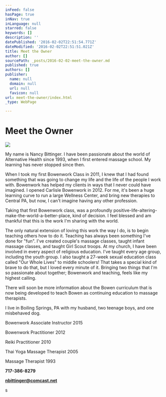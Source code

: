 ```yaml
---
inFeed: false
hasPage: true
inNav: true
inLanguage: null
starred: false
keywords: []
description: ''
datePublished: '2016-02-02T22:51:54.771Z'
dateModified: '2016-02-02T22:51:51.021Z'
title: Meet the Owner
author: []
sourcePath: _posts/2016-02-02-meet-the-owner.md
published: true
authors: []
publisher:
  name: null
  domain: null
  url: null
  favicon: null
url: meet-the-owner/index.html
_type: WebPage

---
```

# Meet the Owner
![](https://the-grid-user-content.s3-us-west-2.amazonaws.com/0a790b9c-ed3b-47d0-bb17-b2e6f58dad7e.jpg)

My name is Nancy Bittinger. I have been passionate
about the world of Alternative Health since 1993, when I first entered massage
school. My learning has never stopped since then.

When I took
my first Bowenwork Class in 2011, I knew that I had found something that was
going to change my life and the life of the people I work with. Bowenwork has
helped my clients in ways that I never could have imagined. I opened Carlisle
Bowenwork in 2012\. For me, it's been a huge learning curve to run a large
Wellness Center, and bring new therapies to Central PA, but now, I can't
imagine having any other profession.

Taking that
first Bowenwork class, was a profoundly
positive-life-altering-make-the-world-a-better-place, kind of decision. I feel
blessed and am thankful that this is the work I'm sharing with the world.

The only
natural extension of loving this work the way I do, is to begin teaching others
how to do it. Teaching has always been something I've done for "fun". I've
created couple's massage classes, taught infant massage classes, and taught
Girl Scout troops. At my church, I have been involved in every aspect of
religious education. I've taught every age group, including the youth group. I
also taught a 27-week sexual education class called "Our Whole Lives" to middle
schoolers! That takes a special kind of brave to do that, but I loved every
minute of it. Bringing two things that I'm so passionate about together;
Bowenwork and teaching, feels like my highest calling.

There will
soon be more information about the Bowen curriculum that is now being developed
to teach Bowen as continuing education to massage therapists.

I live in
Boiling Springs, PA with my husband, two teenage boys, and one misbehaved dog.

Bowenwork
Associate Instructor 2015

Bowenwork
Practitioner 2012

Reiki
Practitioner 2010

Thai Yoga
Massage Therapist 2005

Massage
Therapist 1993

**717-386-8279**

**nbittinger@comcast.net**

s